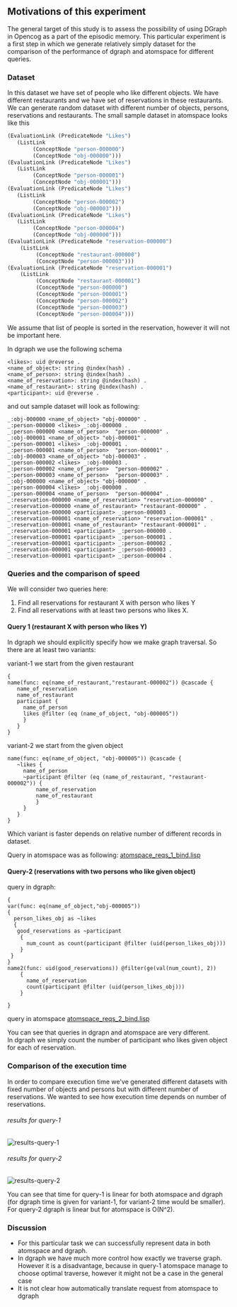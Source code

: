 ﻿## Motivations of this experiment

The general target of this study is to assess the possibility of using DGraph in Opencog as a part of the episodic memory.
This particular experiment is a first step in which we generate relatively simply dataset for the comparison of the performance of dgraph and atomspace for different queries.

### Dataset

In this dataset we have set of people who like different objects. We have different restaurants and we have set of reservations in these restaurants. We can generate random dataset with different number of objects, persons, reservations and restaurants. 
The small sample dataset in atomspace looks like this
```scheme
(EvaluationLink (PredicateNode "Likes") 
   (ListLink 
        (ConceptNode "person-000000") 
        (ConceptNode "obj-000000")))
(EvaluationLink (PredicateNode "Likes") 
   (ListLink 
        (ConceptNode "person-000001") 
        (ConceptNode "obj-000001")))
(EvaluationLink (PredicateNode "Likes") 
   (ListLink 
        (ConceptNode "person-000002") 
        (ConceptNode "obj-000003")))
(EvaluationLink (PredicateNode "Likes") 
   (ListLink 
        (ConceptNode "person-000004") 
        (ConceptNode "obj-000000")))
(EvaluationLink (PredicateNode "reservation-000000") 
    (ListLink 
         (ConceptNode "restaurant-000000") 
         (ConceptNode "person-000003")))
(EvaluationLink (PredicateNode "reservation-000001") 
    (ListLink 
         (ConceptNode "restaurant-000001") 
         (ConceptNode "person-000000") 
         (ConceptNode "person-000001") 
         (ConceptNode "person-000002") 
         (ConceptNode "person-000003") 
         (ConceptNode "person-000004")))
``` 

We assume that list of people is sorted in the reservation, however it will not be important here.

In dgraph we use the following schema

```
<likes>: uid @reverse .
<name_of_object>: string @index(hash) .
<name_of_person>: string @index(hash) .
<name_of_reservation>: string @index(hash) .
<name_of_restaurant>: string @index(hash) .
<participant>: uid @reverse .
``` 

and out sample dataset will look as following:

```
_:obj-000000 <name_of_object> "obj-000000" .
_:person-000000 <likes> _:obj-000000 .
_:person-000000 <name_of_person>  "person-000000" .
_:obj-000001 <name_of_object> "obj-000001" .
_:person-000001 <likes> _:obj-000001 .
_:person-000001 <name_of_person>  "person-000001" .
_:obj-000003 <name_of_object> "obj-000003" .
_:person-000002 <likes> _:obj-000003 .
_:person-000002 <name_of_person>  "person-000002" .
_:person-000003 <name_of_person>  "person-000003" .
_:obj-000000 <name_of_object> "obj-000000" .
_:person-000004 <likes> _:obj-000000 .
_:person-000004 <name_of_person>  "person-000004" .
_:reservation-000000 <name_of_reservation> "reservation-000000" .
_:reservation-000000 <name_of_restaurant> "restaurant-000000" .
_:reservation-000000 <participant> _:person-000003 .
_:reservation-000001 <name_of_reservation> "reservation-000001" .
_:reservation-000001 <name_of_restaurant> "restaurant-000001" .
_:reservation-000001 <participant> _:person-000000 .
_:reservation-000001 <participant> _:person-000001 .
_:reservation-000001 <participant> _:person-000002 .
_:reservation-000001 <participant> _:person-000003 .
_:reservation-000001 <participant> _:person-000004 .
```

### Queries and the comparison of speed

We will consider two queries here:

1. Find all reservations for restaurant X with person who likes Y
2. Find all reservations with at least two persons who likes X.

#### Query 1 (restaurant X with person who likes Y)

In dgraph we should explicitly specify how we make graph traversal. So there are at least two variants:

variant-1 we start from the given restaurant 
```
{
name(func: eq(name_of_restaurant,"restaurant-000002")) @cascade {
   name_of_reservation
   name_of_restaurant
   participant {
     name_of_person
     likes @filter (eq (name_of_object, "obj-000005"))
     }
   }
}

```

variant-2 we start from the given object
```
name(func: eq(name_of_object, "obj-000005")) @cascade {
   ~likes {
     name_of_person
     ~participant @filter (eq (name_of_restaurant, "restaurant-000002")) {
         name_of_reservation  
         name_of_restaurant
         }     
     }
   }
}
```
 
Which variant is faster depends on relative number of different records in dataset.

Query in atomspace was as following: [atomspace_reqs_1_bind.lisp](atomspace_reqs_1_bind.lisp)

#### Query-2 (reservations with two persons who like given object)

query in dgraph:
```
{
var(func: eq(name_of_object,"obj-000005"))
{
  person_likes_obj as ~likes
  {
   good_reservations as ~participant
    {
      num_count as count(participant @filter (uid(person_likes_obj)))
    }
 }
}
name2(func: uid(good_reservations)) @filter(ge(val(num_count), 2))
    {
      name_of_reservation
      count(participant @filter (uid(person_likes_obj)))
    }
  
}
```

query in atomspace [atomspace_reqs_2_bind.lisp](atomspace_reqs_2_bind.lisp)

You can see that queries in dgrapn and atomspace are very different.  
In dgraph we simply count the number of participant who likes given object for each of reservation.

### Comparison of the execution time

In order to compare execution time we've generated different datasets with fixed number of objects and persons but with different number of reservations. We wanted to see how execution time depends on number of reservations.

###### results for query-1

![results-query-1](auto_time_check/time_check/req1.png)

###### results for query-2

![results-query-2](auto_time_check/time_check/req2.png)

You can see that time for query-1 is linear for both atomspace and dgraph (for dgraph time is given for variant-1, for variant-2 time would be smaller). For query-2 dgraph is linear but for atomspace is O(N^2).  

### Discussion

* For this particular task we can successfully represent data in both atomspace and dgraph. 
* In dgraph we have much more control how exactly we traverse graph. However it is a disadvantage, because in query-1 atomspace manage to choose optimal traverse, however it might not be a case in the general case
* It is not clear how automatically translate request from atomspace to dgraph

